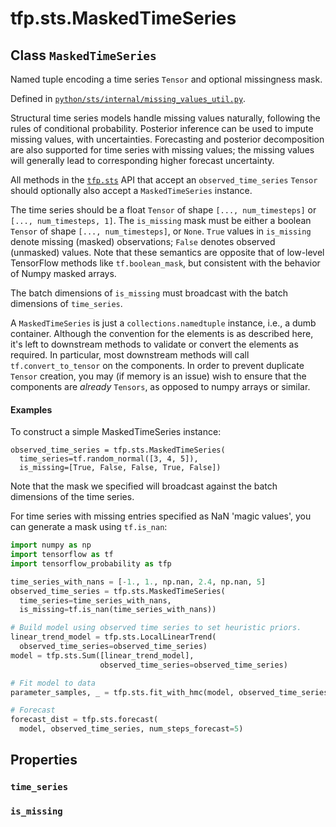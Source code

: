 <div itemscope itemtype="http://developers.google.com/ReferenceObject">
<meta itemprop="name" content="tfp.sts.MaskedTimeSeries" />
<meta itemprop="path" content="Stable" />
<meta itemprop="property" content="time_series"/>
<meta itemprop="property" content="is_missing"/>
</div>

# tfp.sts.MaskedTimeSeries

## Class `MaskedTimeSeries`

Named tuple encoding a time series `Tensor` and optional missingness mask.





Defined in [`python/sts/internal/missing_values_util.py`](https://github.com/tensorflow/probability/tree/master/tensorflow_probability/python/sts/internal/missing_values_util.py).

<!-- Placeholder for "Used in" -->

Structural time series models handle missing values naturally, following the
rules of conditional probability. Posterior inference can be used to impute
missing values, with uncertainties. Forecasting and posterior decomposition
are also supported for time series with missing values; the missing values
will generally lead to corresponding higher forecast uncertainty.

All methods in the <a href="../../tfp/sts.md"><code>tfp.sts</code></a> API that accept an `observed_time_series`
`Tensor` should optionally also accept a `MaskedTimeSeries` instance.

The time series should be a float `Tensor` of shape `[..., num_timesteps]` or
`[..., num_timesteps, 1]`. The `is_missing` mask must be either a boolean
`Tensor` of shape `[..., num_timesteps]`, or `None`. `True` values in
`is_missing` denote missing (masked) observations; `False` denotes observed
(unmasked) values. Note that these semantics are opposite that of low-level
TensorFlow methods like `tf.boolean_mask`, but consistent with the behavior
of Numpy masked arrays.

The batch dimensions of `is_missing` must broadcast with the batch
dimensions of `time_series`.

A `MaskedTimeSeries` is just a `collections.namedtuple` instance, i.e., a dumb
container. Although the convention for the elements is as described here, it's
left to downstream methods to validate or convert the elements as required.
In particular, most downstream methods will call `tf.convert_to_tensor`
on the components. In order to prevent duplicate `Tensor` creation, you may
(if memory is an issue) wish to ensure that the components are *already*
`Tensors`, as opposed to numpy arrays or similar.

#### Examples

To construct a simple MaskedTimeSeries instance:

```
observed_time_series = tfp.sts.MaskedTimeSeries(
  time_series=tf.random_normal([3, 4, 5]),
  is_missing=[True, False, False, True, False])
```

Note that the mask we specified will broadcast against the batch dimensions of
the time series.

For time series with missing entries specified as NaN 'magic values', you can
generate a mask using `tf.is_nan`:

```python
import numpy as np
import tensorflow as tf
import tensorflow_probability as tfp

time_series_with_nans = [-1., 1., np.nan, 2.4, np.nan, 5]
observed_time_series = tfp.sts.MaskedTimeSeries(
  time_series=time_series_with_nans,
  is_missing=tf.is_nan(time_series_with_nans))

# Build model using observed time series to set heuristic priors.
linear_trend_model = tfp.sts.LocalLinearTrend(
  observed_time_series=observed_time_series)
model = tfp.sts.Sum([linear_trend_model],
                    observed_time_series=observed_time_series)

# Fit model to data
parameter_samples, _ = tfp.sts.fit_with_hmc(model, observed_time_series)

# Forecast
forecast_dist = tfp.sts.forecast(
  model, observed_time_series, num_steps_forecast=5)
```

## Properties

<h3 id="time_series"><code>time_series</code></h3>




<h3 id="is_missing"><code>is_missing</code></h3>






